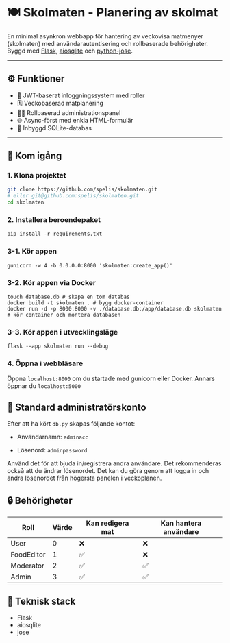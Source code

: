 # 🍽️ Skolmaten - Planering av skolmat

En minimal asynkron webbapp för hantering av veckovisa matmenyer (skolmaten) med användarautentisering och rollbaserade behörigheter. Byggd med [Flask](https://flask.palletsprojects.com/), [aiosqlite](https://github.com/omnilib/aiosqlite) och [python-jose](https://github.com/mpdavis/python-jose).

---

## ⚙️ Funktioner

- 🔐 JWT-baserat inloggningssystem med roller
- 🗓️ Veckobaserad matplanering
- 🧑‍💼 Rollbaserad administrationspanel
- 🌐 Async-först med enkla HTML-formulär
- 🍞 Inbyggd SQLite-databas

---

## 🚀 Kom igång

### 1. Klona projektet

```bash
git clone https://github.com/spelis/skolmaten.git
# eller git@github.com:spelis/skolmaten.git
cd skolmaten
```

### 2. Installera beroendepaket

```
pip install -r requirements.txt
```

### 3-1. Kör appen

```
gunicorn -w 4 -b 0.0.0.0:8000 'skolmaten:create_app()'
```

### 3-2. Kör appen via Docker

```
touch database.db # skapa en tom databas
docker build -t skolmaten . # bygg docker-container
docker run -d -p 8000:8000 -v ./database.db:/app/database.db skolmaten # kör container och montera databasen
```

### 3-3. Kör appen i utvecklingsläge

```
flask --app skolmaten run --debug
```

### 4. Öppna i webbläsare

Öppna `localhost:8000` om du startade med gunicorn eller Docker. Annars öppnar du `localhost:5000`

## 🧪 Standard administratörskonto

Efter att ha kört `db.py` skapas följande kontot:

* Användarnamn: `adminacc`

* Lösenord: `adminpassword`

Använd det för att bjuda in/registrera andra användare.
Det rekommenderas också att du ändrar lösenordet. Det kan du göra genom att logga in och ändra lösenordet från högersta panelen i veckoplanen.

## 🔒 Behörigheter

|Roll      |Värde|Kan redigera mat|Kan hantera användare|
|----------|-----|----------------|---------------------|
|User |0    |❌ |❌ |
|FoodEditor|1 |✅ |❌ |
|Moderator |2    |✅ |✅ |
|Admin     |3    |✅ |✅ |

## 🧠 Teknisk stack
* Flask
* aiosqlite
* jose
